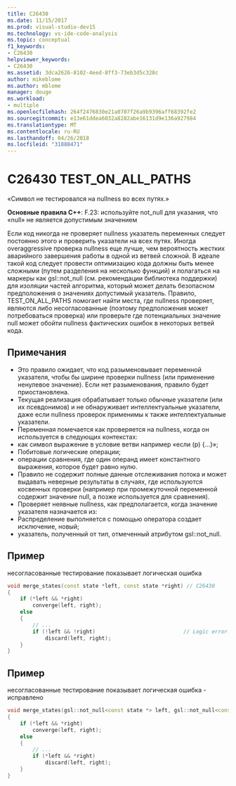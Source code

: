 ```yaml
---
title: C26430
ms.date: 11/15/2017
ms.prod: visual-studio-dev15
ms.technology: vs-ide-code-analysis
ms.topic: conceptual
f1_keywords:
- C26430
helpviewer_keywords:
- C26430
ms.assetid: 3dca2626-8102-4eed-8ff3-73eb3d5c328c
author: mikeblome
ms.author: mblome
manager: douge
ms.workload:
- multiple
ms.openlocfilehash: 264f2476830e21a0707f26a9b9396aff68392fe2
ms.sourcegitcommit: e13e61ddea6032a8282abe16131d9e136a927984
ms.translationtype: MT
ms.contentlocale: ru-RU
ms.lasthandoff: 04/26/2018
ms.locfileid: "31888471"
---
```

# <a name="c26430-testonallpaths"></a>C26430 TEST_ON_ALL_PATHS
«Символ не тестировался на nullness во всех путях.»

**Основные правила C++**: F.23: используйте not_null<T> для указания, что «null» не является допустимым значением

Если код никогда не проверяет nullness указатель переменных следует постоянно этого и проверить указатели на всех путях. Иногда overaggressive проверка nullness еще лучше, чем вероятность жестких аварийного завершения работы в одной из ветвей сложной. В идеале такой код следует провести оптимизацию кода должны быть менее сложными (путем разделения на несколько функций) и полагаться на маркеры как gsl::not_null (см. рекомендации библиотека поддержки) для изоляции частей алгоритма, который может делать безопасном предположения о значениях допустимый указатель. Правило, TEST_ON_ALL_PATHS помогает найти места, где nullness проверяет, являются либо несогласованные (поэтому предположения может потребоваться проверка) или проверьте где потенциальных значение null может обойти nullness фактических ошибок в некоторых ветвей кода.

## <a name="remarks"></a>Примечания
 -  Это правило ожидает, что код разыменовывает переменной указателя, чтобы бы ширине проверки nullness (или применение ненулевое значение). Если нет разыменования, правило будет приостановлена.
-  Текущая реализация обрабатывает только обычные указатели (или их псевдонимов) и не обнаруживает интеллектуальные указатели, даже если nullness проверок применимы к также интеллектуальные указатели.
-  Переменная помечается как проверяется на nullness, когда он используется в следующих контекстах:
-  как символ выражение в условие ветви например «если (p) {...}»;
-  Побитовые логические операции;
-  операции сравнения, где один операнд имеет константного выражения, которое будет равно нулю.
-  Правило не содержит полные данные отслеживания потока и может выдавать неверные результаты в случаях, где используются косвенных проверки (например при промежуточной переменной содержит значение null, а позже используется для сравнения).
-  Проверяет неявные nullness, как предполагается, когда значение указателя назначается из:
-  Распределение выполняется с помощью оператора создает исключение, новый;
-  указатель, полученный от тип, отмеченный атрибутом gsl::not_null.
## <a name="example"></a>Пример
несогласованные тестирование показывает логическая ошибка

```cpp
void merge_states(const state *left, const state *right) // C26430
{
    if (*left && *right)
        converge(left, right);
    else
    {
        // ...
        if (!left && !right)                            // Logic error!
            discard(left, right);
    }
}
```

## <a name="example"></a>Пример
несогласованные тестирование показывает логическая ошибка - исправлено

```cpp
void merge_states(gsl::not_null<const state *> left, gsl::not_null<const state *> right)
{
    if (*left && *right)
        converge(left, right);
    else
    {
        // ...
        if (*left && *right)
            discard(left, right);
    }
}
```
